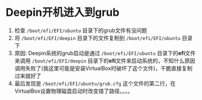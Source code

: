 # Deepin开机进入到grub

1. 检查 `/boot/efi/EFI/ubuntu` 目录下的grub文件有没问题
2. 将 `/boot/efi/EFI/deepin` 目录下的文件复制到 `/boot/efi/EFI/ubuntu` 目录下
3. 原因: Deepin系统的grub启动是通过 `/boot/efi/EFI/ubuntu` 目录下的**efi**文件来调用 `/boot/efi/EFI/deepin` 目录下的**efi**文件来启动系统的，不知什么原因调用失败了(我这里可能是安装VirtualBox时破坏了这个文件)，干脆直接复制过来就好了
4. 最后发现是 `/boot/efi/EFI/ubuntu/grub.cfg` 这个文件的第二行，在 VirtualBox设置物理磁盘启动时改变错了路径。。。。